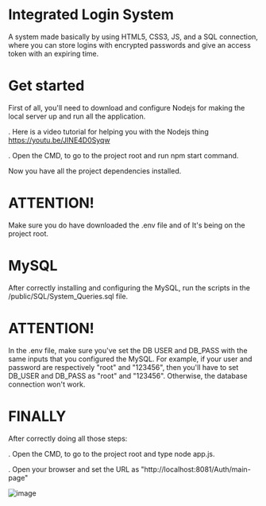# Integrated Login System


A system made basically by using HTML5, CSS3, JS, and a SQL connection, where you can store logins with encrypted passwords and give an access token with an expiring time.


# Get started

First of all, you'll need to download and configure Nodejs for making the local server up and run all the application. 

. Here is a video tutorial for helping you with the Nodejs thing https://youtu.be/JINE4D0Syqw

. Open the CMD, to go to the project root and run npm start command.

Now you have all the project dependencies installed.


# ATTENTION!

Make sure you do have downloaded the .env file and of It's being on the project root.


# MySQL

After correctly installing and configuring the MySQL, run the scripts in the /public/SQL/System_Queries.sql file.

# ATTENTION!

In the .env file, make sure you've set the DB USER and DB_PASS with the same inputs that you configured the MySQL. For example, if your user and password are respectively "root" and "123456", then you'll have to set DB_USER and DB_PASS as "root" and "123456". Otherwise, the database connection won't work.


# FINALLY

After correctly doing all those steps:

. Open the CMD, to go to the project root and type node app.js.

. Open your browser and set the URL as "http://localhost:8081/Auth/main-page"




![image](https://user-images.githubusercontent.com/47398013/90531426-6e267680-e14c-11ea-9170-f82180358444.png)
